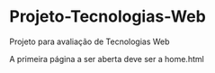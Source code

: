# Projeto-Tecnologias-Web
Projeto para avaliação de Tecnologias Web

A primeira página a ser aberta deve ser a home.html